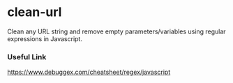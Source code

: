 # clean-url
Clean any URL string and remove empty parameters/variables using regular expressions in Javascript.


### Useful Link
https://www.debuggex.com/cheatsheet/regex/javascript
